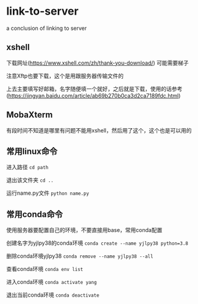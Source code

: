 # link-to-server
a conclusion of linking to server
## xshell  
下载网址(https://www.xshell.com/zh/thank-you-download/) 可能需要梯子

注意Xftp也要下载，这个是用跟服务器传输文件的

上去主要填写好邮箱，名字随便填一个就好，之后就是下载，使用的话参考(https://jingyan.baidu.com/article/ab69b270b0ca3d2ca7189fdc.html)

## MobaXterm
有段时间不知道是哪里有问题不能用xshell，然后用了这个，这个也是可以用的

## 常用linux命令
进入路径 `cd path`

退出该文件夹 `cd ..`

运行name.py文件 `python name.py`

## 常用conda命令
使用服务器要配置自己的环境，不要直接用base，常用conda配置

创建名字为yjlpy38的conda环境 `conda create --name yjlpy38 python=3.8`

删除conda环境yjlpy38 `conda remove --name yjlpy38 --all`

查看conda环境 `conda env list`

进入conda环境 `conda activate yang`

退出当前conda环境 `conda deactivate`

